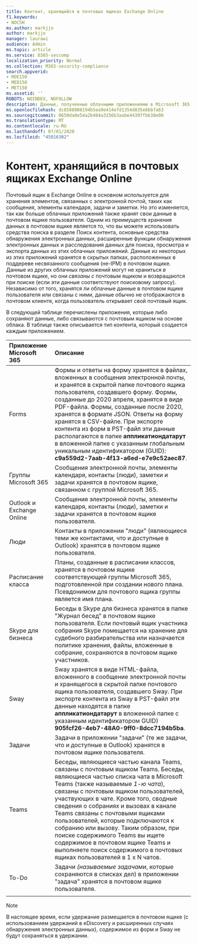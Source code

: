 ```yaml
---
title: Контент, хранящийся в почтовых ящиках Exchange Online
f1.keywords:
- NOCSH
ms.author: markjjo
author: markjjo
manager: laurawi
audience: Admin
ms.topic: article
ms.service: O365-seccomp
localization_priority: Normal
ms.collection: M365-security-compliance
search.appverid:
- MOE150
- MED150
- MET150
ms.assetid: ''
ROBOTS: NOINDEX, NOFOLLOW
description: Данные, полученные облачными приложениями в Microsoft 365, хранятся или связаны с почтовым ящиком Exchange Online пользователя.
ms.openlocfilehash: dc8588008194b5ea9e414efd1354d835e6bb7a63
ms.sourcegitcommit: 0650da0e54a2b484a3156b3aabe44397fbb38e00
ms.translationtype: MT
ms.contentlocale: ru-RU
ms.lasthandoff: 07/01/2020
ms.locfileid: "45016302"
---
```

# <a name="content-stored-in-exchange-online-mailboxes"></a>Контент, хранящийся в почтовых ящиках Exchange Online

Почтовый ящик в Exchange Online в основном используется для хранения элементов, связанных с электронной почтой, таких как сообщения, элементы календаря, задачи и заметки. Но это изменяется, так как больше облачных приложений также хранят свои данные в почтовом ящике пользователя. Одним из преимуществ хранения данных в почтовом ящике является то, что вы можете использовать средства поиска в разделе Поиск контента, основные средства обнаружения электронных данных, расширенные функции обнаружения электронных данных и расследования данных для поиска, просмотра и экспорта данных из этих облачных приложений. Данные из некоторых из этих приложений хранятся в скрытых папках, расположенных в поддереве несвязанного сообщения (не-IPM) в почтовом ящике. Данные из других облачных приложений могут не храниться _в_ почтовом ящике, но они _связаны с_ почтовым ящиком и возвращаются при поиске (если эти данные соответствуют поисковому запросу). Независимо от того, хранятся ли облачные данные в почтовом ящике пользователя или связаны с ними, данные обычно не отображаются в почтовом клиенте, когда пользователь открывает свой почтовый ящик.

В следующей таблице перечислены приложения, которые либо сохраняют данные, либо связываются с почтовым ящиком на основе облака. В таблице также описывается тип контента, который создается каждым приложением.

|Приложение Microsoft 365|Описание|
|:---------|:---------|
|Forms|Формы и ответы на форму хранятся в файлах, вложенных в сообщения электронной почты, и хранятся в скрытой папке почтового ящика пользователя, создавшего форму. Формы, созданные до 2020 апреля, хранятся в виде PDF-файла. Формы, созданные после 2020, хранятся в формате JSON.  Ответы на форму хранятся в CSV-файле. При экспорте контента из форм в PST-файл эти данные располагаются в папке **аппликатиондатарут** в вложенной папке с указанным глобальным уникальным идентификатором (GUID): **c9a559d2-7aab-4f13-a6ed-e7e9c52aec87**.|
|Группы Microsoft 365|Сообщения электронной почты, элементы календаря, контакты (люди), заметки и задачи хранятся в почтовом ящике, связанном с группой Microsoft 365.|
|Outlook и Exchange Online|Сообщения электронной почты, элементы календаря, контакты (люди), заметки и задачи хранятся в почтовом ящике пользователя.|
|Люди|Контакты в приложении "люди" (являющиеся теми же контактами, что и доступные в Outlook) хранятся в почтовом ящике пользователя.|
|Расписание класса|Планы, созданные в расписании классов, хранятся в почтовом ящике соответствующей группы Microsoft 365, подготовленной при создании нового плана. Псевдонимом для почтового ящика группы является имя плана.|
|Skype для бизнеса|Беседы в Skype для бизнеса хранятся в папке "Журнал бесед" в почтовом ящике пользователя. Если почтовый ящик участника собрания Skype помещается на хранение для судебного разбирательства или назначается политике хранения, файлы, вложенные в собрание, сохраняются в почтовом ящике участников.|
|Sway|Sway хранятся в виде HTML-файла, вложенного в сообщение электронной почты и хранящегося в скрытой папке почтового ящика пользователя, создавшего Sway. При экспорте контента из Sway в PST-файл эти данные находятся в папке **аппликатиондатарут** в вложенной папке с указанным идентификатором GUID) **905fcf26-4eb7-48A0-9ff0-8dcc7194b5ba**.|
|Задачи|Задачи в приложении "задачи" (те же задачи, что и доступные в Outlook) хранятся в почтовом ящике пользователя.|
|Teams|Беседы, являющиеся частью канала Teams, связаны с почтовым ящиком Teams. Беседы, являющиеся частью списка чата в Microsoft Teams (также называемые *1-ю чата*), связаны с почтовым ящиком пользователей, участвующих в чате. Кроме того, сводные сведения о собраниях и вызовах в канале Teams связаны с почтовыми ящиками пользователей, которые подключаются к собранию или вызову. Таким образом, при поиске содержимого Teams вы ищете содержимое в почтовом ящике Teams и выполняете поиск содержимого в почтовых ящиках пользователей в 1 x N чатов.| 
|To-Do|Задачи *(называемые задачами*, которые сохраняются в списках дел) в приложении "задача" хранятся в почтовом ящике пользователя.|
||||

> [!NOTE]
> В настоящее время, если удержание размещается в почтовом ящике (с использованием удержаний в eDiscovery и расширенных случаях обнаружения электронных данных), содержимое из форм и Sway не будут сохраняться в удержании. 
